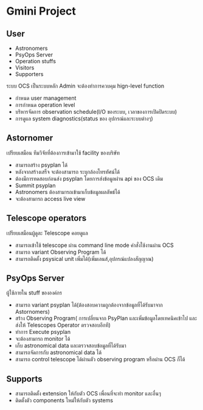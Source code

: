 
# Gmini Project
## User
 - Astronomers 
 - PsyOps Server
 - Operation stuffs
 - Visitors
 - Supporters

ระบบ OCS เป็นระบบหลัก
Admin จะต้องทำการควบคุม hign-level function
 - กำหนด user management 
 - การกำหนด operation level
 - บริหารจัดการ observation schedule(I/O ของระบบ, เวลาของการเปิดปิดระบบ)
 - การดูแล system diagnostics(status ของ อุปกรณ์และระบบต่างๆ)

## Astornomer 
เปรียบเสมือน ทีมวิจัยที่ต้องการเข้ามาใช้
facility ของบริษัท
 - สามารถสร้าง psyplan ได้ 
 - หลังจากสร้างเสร็จ จะต้องสามารถ ระบุกล้องโทรทัศน์ได้
 - ต้องมีการทดสอบก่อนส่ง psyplan โดยการส่งข้อมูลผ่าน api ของ OCS เดิม
 - Summit psyplan
 - Astronomers ต้องสามารถเข้ามาเก็บข้อมูลผลลัพธ์ได้
 - จะต้องสามารถ access live view

## Telescope operators
เปรียบเสมือนผู้ดูละ Telescope คอยดูแล
 - สามารถเข้าใช้ telescope ผ่าน command line mode คำสั่งใช้งานผ่าน OCS
 - สามารถ variant Observing Program ได้
 - สามารถติดตั้ง psysical unit เพิ่มได้(เพิ่มเลนส์,อุปกรณ์แปลงสัญญาณ)

## PsyOps Server
ผู้ใช้ภายใน stuff ขององค์กร
 - สามารถ variant psyplan ได้(ต้องสอบความถูกต้องจากข้อมูลที่ได้รับมาจาก Astornomers)
 - สร้าง Observing Program( การเปลี่ยนจาก PsyPlan และเพิ่มข้อมูลโดยเทคนิคเข้าไป และส่งให้ Telescopes Operator ตรวจสอบอีกที)
 - ทำการ Execute psyplan
 - จะต้องสามารถ monitor ได้
 - เก็บ astronomical data และตรวจสอบข้อมูลที่ได้รับมา
 - สามารถจัดการกับ astronomical data ได้
 - สามารถ control telescope ได้ผ่านตัว observing program หรือผ่าน OCS ก็ได้

## Supports
 - สามารถติดตั้ง extension ให้กับตัว OCS เพื่อนที่จะทำ monitor และอื่นๆ
 - ติดตั้งตัว components ใหม่ให้กับตัว systems
